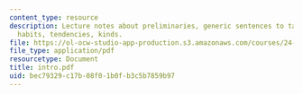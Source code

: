 ```yaml
---
content_type: resource
description: Lecture notes about preliminaries, generic sentences to talk about general
  habits, tendencies, kinds.
file: https://ol-ocw-studio-app-production.s3.amazonaws.com/courses/24-921-special-topics-in-linguistics-genericity-spring-2007/bec79329c17b08f01b0fb3c5b7859b97_intro.pdf
file_type: application/pdf
resourcetype: Document
title: intro.pdf
uid: bec79329-c17b-08f0-1b0f-b3c5b7859b97
---
```

